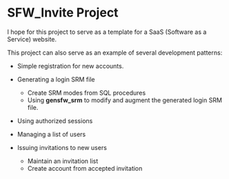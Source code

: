 # SFW_Invite Project

I hope for this project to serve as a template for a SaaS (Software as a Service)
website.

This project can also serve as an example of several development patterns:

- Simple registration for new accounts.

- Generating a login SRM file
  - Create SRM modes from SQL procedures
  - Using **gensfw_srm** to modify and augment
    the generated login SRM file.

- Using authorized sessions

- Managing a list of users

- Issuing invitations to new users
  - Maintain an invitation list
  - Create account from accepted invitation